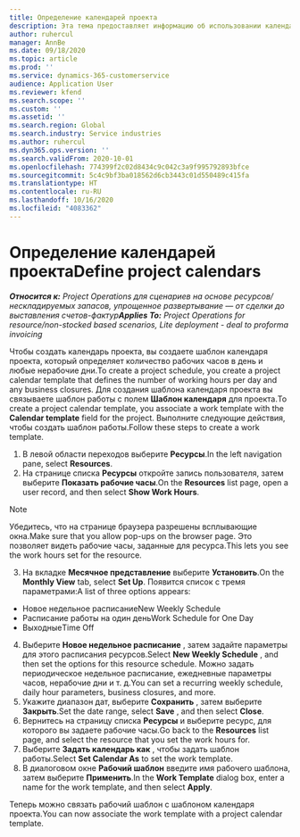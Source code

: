 ```yaml
---
title: Определение календарей проекта
description: Эта тема предоставляет информацию об использовании календаря проекта для отслеживания графика проекта.
author: ruhercul
manager: AnnBe
ms.date: 09/18/2020
ms.topic: article
ms.prod: ''
ms.service: dynamics-365-customerservice
audience: Application User
ms.reviewer: kfend
ms.search.scope: ''
ms.custom: ''
ms.assetid: ''
ms.search.region: Global
ms.search.industry: Service industries
ms.author: ruhercul
ms.dyn365.ops.version: ''
ms.search.validFrom: 2020-10-01
ms.openlocfilehash: 774399f2c02d8434c9c042c3a9f995792893bfce
ms.sourcegitcommit: 5c4c9bf3ba018562d6cb3443c01d550489c415fa
ms.translationtype: HT
ms.contentlocale: ru-RU
ms.lasthandoff: 10/16/2020
ms.locfileid: "4083362"
---
```

# <a name="define-project-calendars"></a><span data-ttu-id="17ec0-103">Определение календарей проекта</span><span class="sxs-lookup"><span data-stu-id="17ec0-103">Define project calendars</span></span>

<span data-ttu-id="17ec0-104">_**Относится к:** Project Operations для сценариев на основе ресурсов/нескладируемых запасов, упрощенное развертывание — от сделки до выставления счетов-фактур_</span><span class="sxs-lookup"><span data-stu-id="17ec0-104">_**Applies To:** Project Operations for resource/non-stocked based scenarios, Lite deployment - deal to proforma invoicing_</span></span>

<span data-ttu-id="17ec0-105">Чтобы создать календарь проекта, вы создаете шаблон календаря проекта, который определяет количество рабочих часов в день и любые нерабочие дни.</span><span class="sxs-lookup"><span data-stu-id="17ec0-105">To create a project schedule, you create a project calendar template that defines the number of working hours per day and any business closures.</span></span> <span data-ttu-id="17ec0-106">Для создания шаблона календаря проекта вы связываете шаблон работы с полем **Шаблон календаря** для проекта.</span><span class="sxs-lookup"><span data-stu-id="17ec0-106">To create a project calendar template, you associate a work template with the **Calendar template** field for the project.</span></span> <span data-ttu-id="17ec0-107">Выполните следующие действия, чтобы создать шаблон работы.</span><span class="sxs-lookup"><span data-stu-id="17ec0-107">Follow these steps to create a work template.</span></span>

1. <span data-ttu-id="17ec0-108">В левой области переходов выберите **Ресурсы**.</span><span class="sxs-lookup"><span data-stu-id="17ec0-108">In the left navigation pane, select **Resources**.</span></span> 
2. <span data-ttu-id="17ec0-109">На странице списка **Ресурсы** откройте запись пользователя, затем выберите **Показать рабочие часы**.</span><span class="sxs-lookup"><span data-stu-id="17ec0-109">On the **Resources** list page, open a user record, and then select **Show Work Hours**.</span></span>

  > [!NOTE]
  > <span data-ttu-id="17ec0-110">Убедитесь, что на странице браузера разрешены всплывающие окна.</span><span class="sxs-lookup"><span data-stu-id="17ec0-110">Make sure that you allow pop-ups on the browser page.</span></span> <span data-ttu-id="17ec0-111">Это позволяет видеть рабочие часы, заданные для ресурса.</span><span class="sxs-lookup"><span data-stu-id="17ec0-111">This lets you see the work hours set for the resource.</span></span>
  
3. <span data-ttu-id="17ec0-112">На вкладке **Месячное представление** выберите **Установить**.</span><span class="sxs-lookup"><span data-stu-id="17ec0-112">On the **Monthly View** tab, select **Set Up**.</span></span> <span data-ttu-id="17ec0-113">Появится список с тремя параметрами:</span><span class="sxs-lookup"><span data-stu-id="17ec0-113">A list of three options appears:</span></span> 

  - <span data-ttu-id="17ec0-114">Новое недельное расписание</span><span class="sxs-lookup"><span data-stu-id="17ec0-114">New Weekly Schedule</span></span>
  - <span data-ttu-id="17ec0-115">Расписание работы на один день</span><span class="sxs-lookup"><span data-stu-id="17ec0-115">Work Schedule for One Day</span></span>
  - <span data-ttu-id="17ec0-116">Выходные</span><span class="sxs-lookup"><span data-stu-id="17ec0-116">Time Off</span></span>

4. <span data-ttu-id="17ec0-117">Выберите **Новое недельное расписание** , затем задайте параметры для этого расписания ресурсов.</span><span class="sxs-lookup"><span data-stu-id="17ec0-117">Select **New Weekly Schedule** , and then set the options for this resource schedule.</span></span> <span data-ttu-id="17ec0-118">Можно задать периодическое недельное расписание, ежедневные параметры часов, нерабочие дни и т. д.</span><span class="sxs-lookup"><span data-stu-id="17ec0-118">You can set a recurring weekly schedule, daily hour parameters, business closures, and more.</span></span>
5. <span data-ttu-id="17ec0-119">Укажите диапазон дат, выберите **Сохранить** , затем выберите **Закрыть**.</span><span class="sxs-lookup"><span data-stu-id="17ec0-119">Set the date range, select **Save** , and then select **Close**.</span></span> 
6. <span data-ttu-id="17ec0-120">Вернитесь на страницу списка **Ресурсы** и выберите ресурс, для которого вы задаете рабочие часы.</span><span class="sxs-lookup"><span data-stu-id="17ec0-120">Go back to the **Resources** list page, and select the resource that you set the work hours for.</span></span> 
7. <span data-ttu-id="17ec0-121">Выберите **Задать календарь как** , чтобы задать шаблон работы.</span><span class="sxs-lookup"><span data-stu-id="17ec0-121">Select **Set Calendar As** to set the work template.</span></span> 
8. <span data-ttu-id="17ec0-122">В диалоговом окне **Рабочий шаблон** введите имя рабочего шаблона, затем выберите **Применить**.</span><span class="sxs-lookup"><span data-stu-id="17ec0-122">In the **Work Template** dialog box, enter a name for the work template, and then select **Apply**.</span></span> 

<span data-ttu-id="17ec0-123">Теперь можно связать рабочий шаблон с шаблоном календаря проекта.</span><span class="sxs-lookup"><span data-stu-id="17ec0-123">You can now associate the work template with a project calendar template.</span></span>
